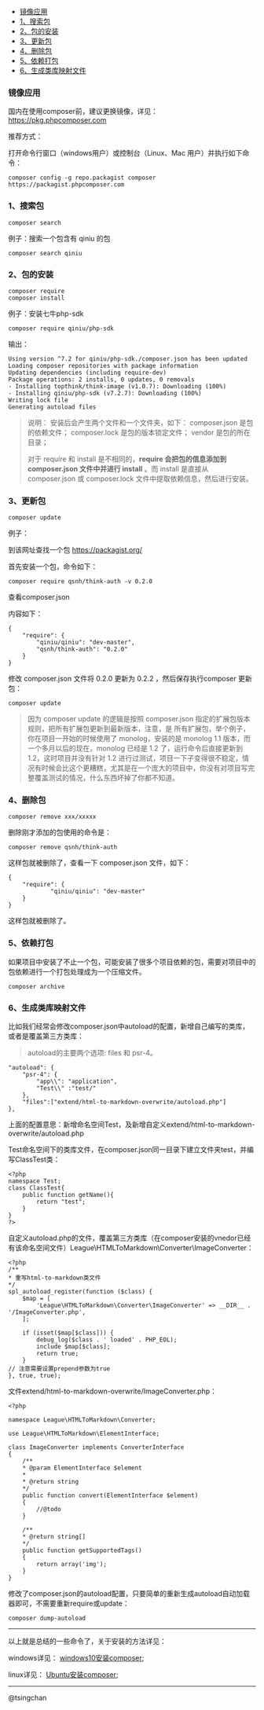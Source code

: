 
<!-- TOC -->

- [镜像应用](#镜像应用)
- [1、搜索包](#1搜索包)
- [2、包的安装](#2包的安装)
- [3、更新包](#3更新包)
- [4、删除包](#4删除包)
- [5、依赖打包](#5依赖打包)
- [6、生成类库映射文件](#6生成类库映射文件)

<!-- /TOC -->

### 镜像应用

国内在使用composer前，建议更换镜像，详见：
https://pkg.phpcomposer.com

推荐方式：

打开命令行窗口（windows用户）或控制台（Linux、Mac 用户）并执行如下命令：

    composer config -g repo.packagist composer https://packagist.phpcomposer.com


### 1、搜索包

    composer search

例子：搜索一个包含有 qiniu 的包

    composer search qiniu



### 2、包的安装

    composer require
    composer install

例子：安装七牛php-sdk

    composer require qiniu/php-sdk

输出：

    Using version ^7.2 for qiniu/php-sdk./composer.json has been updated
    Loading composer repositories with package information
    Updating dependencies (including require-dev)
    Package operations: 2 installs, 0 updates, 0 removals
    - Installing topthink/think-image (v1.0.7): Downloading (100%)
    - Installing qiniu/php-sdk (v7.2.7): Downloading (100%)
    Writing lock file
    Generating autoload files

>说明：
    安装后会产生两个文件和一个文件夹，如下：
    composer.json 是包的依赖文件；
    composer.lock 是包的版本锁定文件；
    vendor 是包的所在目录；    　　
>   
>对于 require 和 install 是不相同的，**require 会把包的信息添加到 composer.json 文件中并进行 install** 。而 install 是直接从 composer.json 或 composer.lock 文件中提取依赖信息，然后进行安装。

### 3、更新包

    composer update

例子：

到该网址查找一个包 https://packagist.org/

首先安装一个包，命令如下：

    composer require qsnh/think-auth -v 0.2.0


查看composer.json

内容如下：

    {
        "require": {
            "qiniu/qiniu": "dev-master",
            "qsnh/think-auth": "0.2.0"
        }
    }

修改 composer.json 文件将 0.2.0 更新为 0.2.2 ，然后保存执行composer 更新包：

    composer update

> 因为 composer update 的逻辑是按照 composer.json 指定的扩展包版本规则，把所有扩展包更新到最新版本，注意，是 所有扩展包，举个例子，你在项目一开始的时候使用了 monolog，安装的是 monolog 1.1 版本，而一个多月以后的现在，monolog 已经是 1.2 了，运行命令后直接更新到 1.2，这时项目并没有针对 1.2 进行过测试，项目一下子变得很不稳定，情况有时候会比这个更糟糕，尤其是在一个庞大的项目中，你没有对项目写完整覆盖测试的情况，什么东西坏掉了你都不知道。

### 4、删除包

    composer remove xxx/xxxxx

删除刚才添加的包使用的命令是：

    composer remove qsnh/think-auth

这样包就被删除了，查看一下 composer.json 文件，如下：

    {
        "require": {
                "qiniu/qiniu": "dev-master"
        }
    }    

这样包就被删除了。

### 5、依赖打包

如果项目中安装了不止一个包，可能安装了很多个项目依赖的包，需要对项目中的包依赖进行一个打包处理成为一个压缩文件。　　

    composer archive
 

### 6、生成类库映射文件
比如我们经常会修改composer.json中autoload的配置，新增自己编写的类库，或者是覆盖第三方类库：

> autoload的主要两个选项: files 和 psr-4。

    "autoload": {
        "psr-4": {
            "app\\": "application",
            "Test\\" :"test/"
        },
        "files":["extend/html-to-markdown-overwrite/autoload.php"]                
    },

上面的配置意思：新增命名空间Test，及新增自定义extend/html-to-markdown-overwrite/autoload.php

Test命名空间下的类库文件，在composer.json同一目录下建立文件夹test，并编写ClassTest类：

    <?php
    namespace Test;
    class ClassTest{
        public function getName(){
            return "test";
        }
    }
    ?>


自定义autoload.php的文件，覆盖第三方类库（在composer安装的vnedor已经有该命名空间文件）League\HTMLToMarkdown\Converter\ImageConverter：

    <?php
    /**
    * 重写html-to-markdown类文件
    */
    spl_autoload_register(function ($class) {
        $map = [
            'League\HTMLToMarkdown\Converter\ImageConverter' => __DIR__ . '/ImageConverter.php',
        ];

        if (isset($map[$class])) {
            debug_log($class . ' loaded' . PHP_EOL);
            include $map[$class];
            return true;
        }
    // 注意需要设置prepend参数为true
    }, true, true);

文件extend/html-to-markdown-overwrite/ImageConverter.php：

    <?php

    namespace League\HTMLToMarkdown\Converter;

    use League\HTMLToMarkdown\ElementInterface;

    class ImageConverter implements ConverterInterface
    {
        /**
        * @param ElementInterface $element
        *
        * @return string
        */
        public function convert(ElementInterface $element)
        {
            //@todo
        }

        /**
        * @return string[]
        */
        public function getSupportedTags()
        {
            return array('img');
        }
    }


修改了composer.json的autoload配置，只要简单的重新生成autoload自动加载器即可，不需要重新require或update：

    composer dump-autoload
 


----




以上就是总结的一些命令了，关于安装的方法详见：

windows详见：
[windows10安装composer](/开发调试/windows10安装composer.md);

linux详见：
[Ubuntu安装composer](/开发调试/Ubuntu安装composer.md);


----
@tsingchan
